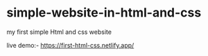 # simple-website-in-html-and-css
my first simple Html and css website



live demo:- https://first-html-css.netlify.app/
